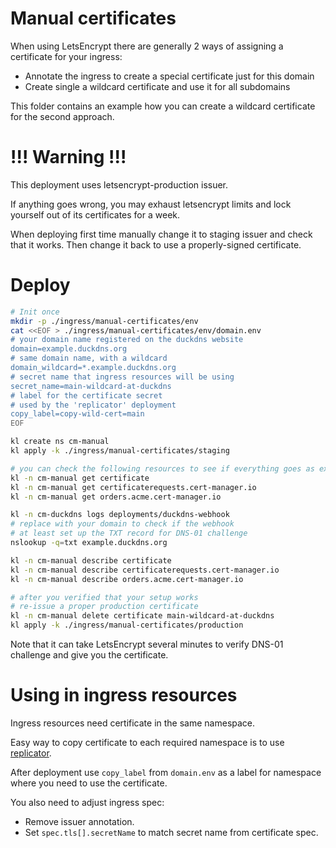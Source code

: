 
# Manual certificates

When using LetsEncrypt there are generally 2 ways of assigning a certificate for your ingress:
- Annotate the ingress to create a special certificate just for this domain
- Create single a wildcard certificate and use it for all subdomains

This folder contains an example how you can create a wildcard certificate for the second approach.

# !!! Warning !!!

This deployment uses letsencrypt-production issuer.

If anything goes wrong, you may exhaust letsencrypt limits
and lock yourself out of its certificates for a week.

When deploying first time manually change it to staging issuer and check that it works.
Then change it back to use a properly-signed certificate.

# Deploy

```bash
# Init once
mkdir -p ./ingress/manual-certificates/env
cat <<EOF > ./ingress/manual-certificates/env/domain.env
# your domain name registered on the duckdns website
domain=example.duckdns.org
# same domain name, with a wildcard
domain_wildcard=*.example.duckdns.org
# secret name that ingress resources will be using
secret_name=main-wildcard-at-duckdns
# label for the certificate secret
# used by the 'replicator' deployment
copy_label=copy-wild-cert=main
EOF

kl create ns cm-manual
kl apply -k ./ingress/manual-certificates/staging

# you can check the following resources to see if everything goes as expected
kl -n cm-manual get certificate
kl -n cm-manual get certificaterequests.cert-manager.io
kl -n cm-manual get orders.acme.cert-manager.io

kl -n cm-duckdns logs deployments/duckdns-webhook
# replace with your domain to check if the webhook
# at least set up the TXT record for DNS-01 challenge
nslookup -q=txt example.duckdns.org

kl -n cm-manual describe certificate
kl -n cm-manual describe certificaterequests.cert-manager.io
kl -n cm-manual describe orders.acme.cert-manager.io

# after you verified that your setup works
# re-issue a proper production certificate
kl -n cm-manual delete certificate main-wildcard-at-duckdns
kl apply -k ./ingress/manual-certificates/production
```

Note that it can take LetsEncrypt several minutes to verify DNS-01 challenge and give you the certificate.

# Using in ingress resources

Ingress resources need certificate in the same namespace.

Easy way to copy certificate to each required namespace is to use [replicator](../replicator/).

After deployment use `copy_label` from `domain.env`
as a label for namespace where you need to use the certificate.

You also need to adjust ingress spec:
- Remove issuer annotation.
- Set `spec.tls[].secretName` to match secret name from certificate spec.
